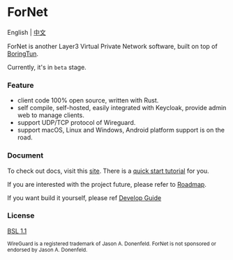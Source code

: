 # ForNet


English | [中文](./README_CN.md)

ForNet is another Layer3 Virtual Private Network software, built on top of [BoringTun](https://github.com/cloudflare/boringtun).

Currently, it's in `beta` stage.

### Feature
- client code 100% open source, written with Rust.
- self compile, self-hosted, easily integrated with Keycloak, provide admin web to manage clients.
- support UDP/TCP protocol of Wireguard.
- support macOS, Linux and Windows, Android platform support is on the road.


### Document
To check out docs, visit this [site](https://doc.fornetcode.com). There is a [quick start tutorial](https://doc.fornetcode.com/guide/quick-start) for you.

If you are interested with the project future, please refer to [Roadmap](https://doc.fornetcode.com/plan).

If you want build it yourself, please ref [Develop Guide](https://doc.fornetcode.com/guide/develop)

### License
[BSL 1.1](https://github.com/fornetcode/fornet/blob/main/LICENSE)

<sub>WireGuard is a registered trademark of Jason A. Donenfeld. ForNet is not sponsored or endorsed by Jason A. Donenfeld.</sub>